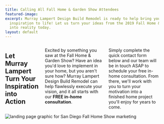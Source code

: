 ```yaml
---
title: Calling All Fall Home & Garden Show Attendees
featured-image:
excerpt: Murray Lampert Design Build Remodel is ready to help bring your newly-found
  inspiration to life! Let us turn your ideas from the 2019 Fall Home & Garden Show
  into reality today.
layout: default
---
```


<div class="row">
  <div class="medium-5 columns">
    <h2>Let Murray Lampert Turn Your Inspiration into Action</h2>
    <p>Excited by something you saw at the Fall Home & Garden Show? Have an idea you'd love to implement in your home, but you aren't sure how? Murray Lampert Design Build Remodel can help flawlessly execute your vision, and it all starts with our <strong>FREE in-home consultation</strong>.</p>
    <p>Simply complete the quick contact form below and our team will be in touch ASAP to schedule your free in-home consultation. From there, we'll work with you to turn your motivation into a finished home project you'll enjoy for years to come.</p>
  </div>
  <div class="medium-7 columns">
    <img src="https://res.cloudinary.com/zheisey/image/upload/v1566423547/murray-lampert/misc/sd-fall-home-show.png" alt="landing page graphic for San Diego Fall Home Show marketing" title="San Diego Fall Home Show Murray Lmapert Offer">
  </div>
</div>
<!-- Add some spacing between content and quick-contact form -->
<div class="spacing"></div>
